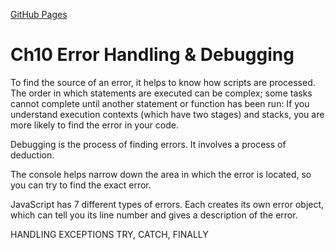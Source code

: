 [GitHub Pages](https://haneenzyad98.github.io/Reading-notes/201/class-10.html)

# Ch10 Error Handling & Debugging

To find the source of an error, it helps to know how scripts are processed.
The order in which statements are executed can be complex; some tasks
cannot complete until another statement or function has been run: 
If you understand execution contexts (which have two
stages) and stacks, you are more likely to find the error
in your code.

Debugging is the process of finding errors. It involves a
process of deduction. 


The console helps narrow down the area in which the
error is located, so you can try to find the exact error. 

JavaScript has 7 different types of errors. Each creates
its own error object, which can tell you its line number
and gives a description of the error. 


HANDLING EXCEPTIONS TRY, CATCH, FINALLY